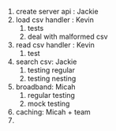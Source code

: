 
1) create server api : Jackie
2) load csv handler : Kevin
   1) tests
   2) deal with malformed csv
3) read csv handler : Kevin 
   1) test
4) search csv: Jackie
   1) testing regular
   2) testing nesting
5) broadband: Micah
   1) regular testing
   2) mock testing
6) caching: Micah + team
7) 
   
